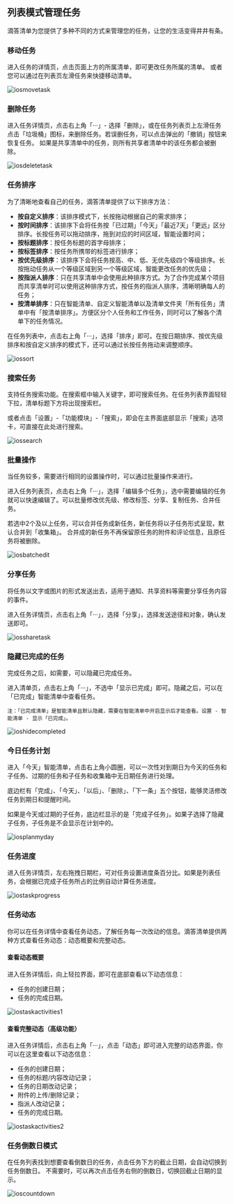 ## 列表模式管理任务

滴答清单为您提供了多种不同的方式来管理您的任务，让您的生活变得井井有条。


### 移动任务

进入任务的详情页，点击页面上方的所属清单，即可更改任务所属的清单。 或者您可以通过在列表页左滑任务来快捷移动清单。

![iosmovetask](../images/ios/managetask/movetask.jpg)

### 删除任务

进入任务详情页，点击右上角「···」- 选择「删除」，或在任务列表页上左滑任务点击「垃圾桶」图标，来删除任务。若误删任务，可以点击弹出的「撤销」按钮来恢复任务。 如果是共享清单中的任务，则所有共享者清单中的该任务都会被删除。

![iosdeletetask](../images/ios/managetask/deletetask.jpg)

### 任务排序

为了清晰地查看自己的任务，滴答清单提供了以下排序方法：

* **按自定义排序**：该排序模式下，长按拖动根据自己的需求排序；
* **按时间排序**：该排序下会将任务按「已过期」「今天」「最近7天」「更远」区分排序。长按任务可以拖动排序，拖到对应的时间区域，智能设置时间；
* **按标题排序**：按任务标题的首字母排序；
* **按标签排序**：按任务所携带的标签进行排序；
* **按优先级排序**：该排序下会将任务按高、中、低、无优先级四个等级排序。长按拖动任务从一个等级区域到另一个等级区域，智能更改任务的优先级；
* **按指派人排序**：只在共享清单中会使用此种排序方式。为了合作完成某个项目而共享清单时可以使用这种排序方式，按任务的指派人排序，清晰明确每人的任务；
* **按清单排序**：只在智能清单、自定义智能清单以及清单文件夹「所有任务」清单中有「按清单排序」。方便区分个人任务和工作任务，同时可以了解各个清单下的任务情况。

在任务列表中，点击右上角「···」，选择「排序」即可。在按日期排序、按优先级排序和按自定义排序的模式下，还可以通过长按任务拖动来调整顺序。

![iossort](../images/ios/managetask/sort.jpg)

### 搜索任务

支持任务搜索功能。在搜索框中输入关键字，即可搜索任务。在任务列表界面轻轻下拉，清单标题下方将出现搜索栏。

或者点击「设置」-「功能模块」-「搜索」，即会在主界面底部显示「搜索」选项卡，可直接在此处进行搜索。

![iossearch](../images/ios/managetask/search.jpg)


### 批量操作

当任务较多，需要进行相同的设置操作时，可以通过批量操作来进行。 

进入任务列表页，点击右上角「···」，选择「编辑多个任务」，选中需要编辑的任务就可以快速编辑了。可以批量修改优先级、修改标签、分享、复制任务、合并任务。 

若选中2个及以上任务，可以合并任务成新任务，新任务将以子任务形式呈现，默认合并到「收集箱」。 合并成的新任务不再保留原任务的附件和评论信息，且原任务将被删除。

![iosbatchedit](../images/ios/managetask/batchedit.jpg)

### 分享任务

将任务以文字或图片的形式发送出去，适用于通知、共享资料等需要分享任务内容的事件。

进入任务详情页，点击右上角「···」，选择「分享」，选择发送途径和对象，确认发送即可。

![iossharetask](../images/ios/managetask/sharetask.jpg)

### 隐藏已完成的任务

完成任务之后，如需要，可以隐藏已完成任务。

进入清单页，点击右上角「···」，不选中「显示已完成」即可。隐藏之后，可以在「已完成」智能清单中查看任务。

`注：「已完成清单」是智能清单且默认隐藏，需要在智能清单中开启显示后才能查看。设置 - 智能清单 - 显示「已完成」。`

![ioshidecompleted](../images/ios/managetask/hidecompleted.jpg)

### 今日任务计划

进入「今天」智能清单，点击右上角小圆圈，可以一次性对到期日为今天的任务和子任务、过期的任务和子任务和收集箱中无日期任务进行处理。

底边栏有「完成」、「今天」、「以后」、「删除」、「下一条」五个按钮，能够灵活修改任务到期日和提醒时间。 

如果是今天或过期的子任务，底边栏显示的是「完成子任务」。如果子选择了隐藏子任务，子任务是不会显示在计划中的。

![iosplanmyday](../images/ios/managetask/plan.jpg)

### 任务进度

进入任务详情页，左右拖拽日期栏，可对任务设置进度条百分比。如果是列表任务，会根据已完成子任务所占的比例自动计算任务进度。

![iostaskprogress](../images/ios/managetask/taskschedule.jpg)

### 任务动态

你可以在任务详情中查看任务动态，了解任务每一次改动的信息。滴答清单提供两种方式查看任务动态：动态概要和完整动态。

#### 查看动态概要

进入任务详情后，向上轻拉界面，即可在底部查看以下动态信息：

* 任务的创建日期；
* 任务的完成日期。

![iostaskactivities1](../images/ios/managetask/taskactivity1.jpg)

#### 查看完整动态（高级功能）

进入任务详情后，点击右上角「···」，点击「动态」即可进入完整的动态界面，你可以在这里查看以下动态信息：

* 任务的创建日期；
* 任务的标题/内容改动记录；
* 任务的日期改动记录；
* 附件的上传/删除记录；
* 指派人改动记录；
* 任务的完成日期。

![iostaskactivities2](../images/ios/managetask/taskactivity2.jpg)


### 任务倒数日模式

在任务列表找到想要查看倒数日的任务，点击任务下方的截止日期，会自动切换到任务倒数日。 不需要时，可以再次点击任务右侧的倒数日，切换回截止日期的显示。

![ioscountdown](../images/ios/managetask/ioscountdown.jpg)


